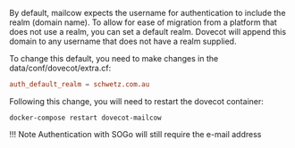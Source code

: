 By default, mailcow expects the username for authentication to include the realm (domain name). To allow for ease of migration from a platform that does not use a realm, you can set a default realm. Dovecot will append this domain to any username that does not have a realm supplied. 

To change this default, you need to make changes in the data/conf/dovecot/extra.cf:

``` data/conf/dovecot/extra.cf
auth_default_realm = schwetz.com.au
```
Following this change, you will need to restart the dovecot container:

``` shell
docker-compose restart dovecot-mailcow
```

!!! Note
Authentication with SOGo will still require the e-mail address